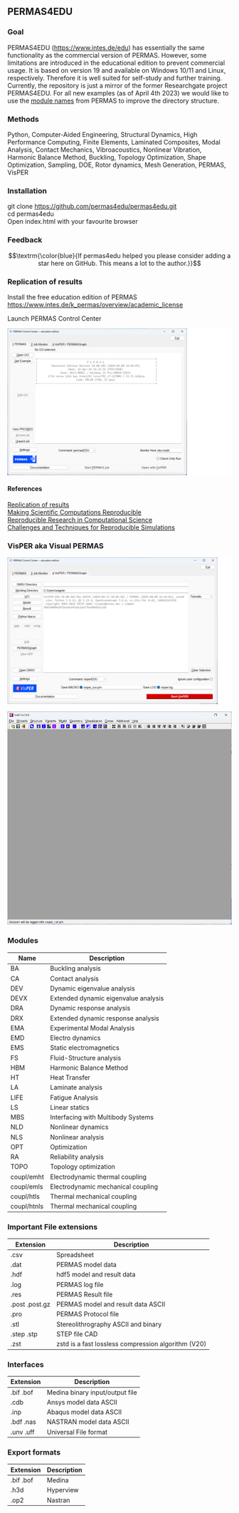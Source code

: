 ## PERMAS4EDU
### Goal 
PERMAS4EDU (https://www.intes.de/edu) has essentially the same functionality as the commercial version of PERMAS. However, some limitations are introduced in the educational edition to prevent commercial usage. It is based on version 19 and available on Windows 10/11 and Linux, respectively. Therefore it is well suited for self-study and further training. Currently, the repository is just a mirror of the former Researchgate project PERMAS4EDU. For all new examples (as of April 4th 2023) we would like to use the [module names](#modules) from PERMAS to improve the directory structure.

### Methods 
Python, Computer-Aided Engineering, Structural Dynamics, High Performance Computing, Finite Elements, Laminated Composites, Modal Analysis, Contact Mechanics, Vibroacoustics, Nonlinear Vibration, Harmonic Balance Method, Buckling, Topology Optimization, Shape Optimization, Sampling, DOE, Rotor dynamics, Mesh Generation, PERMAS, VisPER

### Installation

git clone https://github.com/permas4edu/permas4edu.git  
cd permas4edu  
Open index.html with your favourite browser  

### Feedback 

$$\textrm{\color{blue}{If permas4edu helped you please consider adding a star here on GitHub. This means a lot to the author.}}$$

### Replication of results

Install the free education edition of PERMAS https://www.intes.de/k_permas/overview/academic_license

Launch PERMAS Control Center  

![PERMAS Control Center](/assets/permascc_edu.png "PERMAS Control Center")

#### References

[Replication of results](https://link.springer.com/article/10.1007/s00158-019-02298-4)  
[Making Scientific Computations Reproducible](https://doi.ieeecomputersociety.org/10.1109/5992.881708)  
[Reproducible Research in Computational Science](https://doi.org/10.1126/science.1213847)  
[Challenges and Techniques for Reproducible Simulations](https://doi.org/10.1109/MCSE.2023.3322127)

### VisPER aka Visual PERMAS 

![VisPER](/assets/visper_permascc.png "Launch VisPER via Permas Control Center")

![VisPER](/assets/visper_edu.png "VisPER")

### Modules 

|Name| Description             |
---  | ----------------------- |  
|BA  | Buckling analysis       |  
|CA  | Contact analysis        | 
|DEV | Dynamic eigenvalue analysis |  
|DEVX| Extended dynamic eigenvalue analysis |  
|DRA | Dynamic response analysis |  
|DRX | Extended dynamic response analysis |
|EMA | Experimental Modal Analysis |
|EMD | Electro dynamics        |
|EMS | Static electromagnetics |  
|FS  | Fluid-Structure analysis|  
|HBM | Harmonic Balance Method | 
|HT  | Heat Transfer           |
|LA  | Laminate analysis       |  
|LIFE| Fatigue Analysis        |
|LS  | Linear statics          | 
|MBS | Interfacing with Multibody Systems |
|NLD | Nonlinear dynamics |
|NLS | Nonlinear analysis |
|OPT | Optimization            |  
|RA  | Reliability analysis |
|TOPO| Topology optimization   |  
|coupl/emht | Electrodynamic thermal coupling |  
|coupl/emls | Electrodynamic mechanical coupling |  
|coupl/htls | Thermal mechanical coupling |  
|coupl/htnls| Thermal mechanical coupling |

### Important File extensions

| Extension | Description |  
| ---       | ----        |  
| .csv      | Spreadsheet |  
| .dat      | PERMAS model data |  
| .hdf      | hdf5 model and result data |
| .log      | PERMAS log file |  
| .res      | PERMAS Result file |
| .post .post.gz | PERMAS model and result data ASCII |  
| .pro      | PERMAS Protocol file |
| .stl      | Stereolithrography ASCII and binary |
| .step .stp | STEP file CAD |  
| .zst       | zstd is a fast lossless compression algorithm (V20) |

### Interfaces

| Extension | Description |
| ---       | ----        |
| .bif .bof | Medina binary input/output file |
| .cdb      | Ansys model data ASCII |
| .inp      | Abaqus model data ASCII |
| .bdf .nas | NASTRAN model data ASCII |
| .unv .uff | Universal File format |

### Export formats

| Extension | Description |  
| ----      | ----        |  
| .bif .bof | Medina      |    
| .h3d      | Hyperview   |  
| .op2      | Nastran     |  

